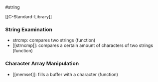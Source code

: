 #string

[[C-Standard-Library]]

### String Examination
- strcmp: compares two strings (function)
- [[strncmp]]: compares a certain amount of characters of two strings (function)
### Character Array Manipulation
 - [[memset]]: fills a buffer with a character (function)